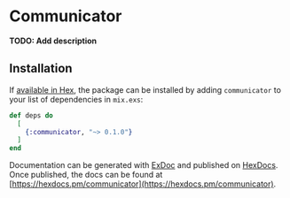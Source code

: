 # Communicator

**TODO: Add description**

## Installation

If [available in Hex](https://hex.pm/docs/publish), the package can be installed
by adding `communicator` to your list of dependencies in `mix.exs`:

```elixir
def deps do
  [
    {:communicator, "~> 0.1.0"}
  ]
end
```

Documentation can be generated with [ExDoc](https://github.com/elixir-lang/ex_doc)
and published on [HexDocs](https://hexdocs.pm). Once published, the docs can
be found at [https://hexdocs.pm/communicator](https://hexdocs.pm/communicator).

